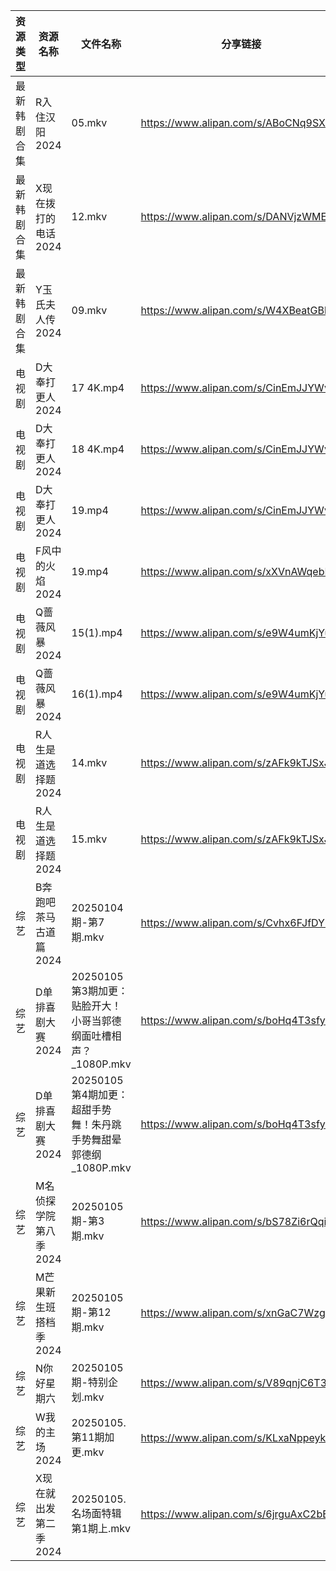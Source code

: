| 资源类型   | 资源名称          | 文件名称                                      | 分享链接                                 | 更新时间                |
| ------ | ------------- | ----------------------------------------- | ------------------------------------ | ------------------- |
| 最新韩剧合集 | R入住汉阳2024     | 05.mkv                                    | https://www.alipan.com/s/ABoCNq9SXUm | 2025-01-05 00:06:01 |
| 最新韩剧合集 | X现在拨打的电话2024  | 12.mkv                                    | https://www.alipan.com/s/DANVjzWMEL4 | 2025-01-05 00:06:11 |
| 最新韩剧合集 | Y玉氏夫人传2024    | 09.mkv                                    | https://www.alipan.com/s/W4XBeatGBb7 | 2025-01-05 00:06:13 |
| 电视剧    | D大奉打更人2024    | 17 4K.mp4                                 | https://www.alipan.com/s/CinEmJJYWvq | 2025-01-05 19:05:13 |
| 电视剧    | D大奉打更人2024    | 18 4K.mp4                                 | https://www.alipan.com/s/CinEmJJYWvq | 2025-01-05 19:05:13 |
| 电视剧    | D大奉打更人2024    | 19.mp4                                    | https://www.alipan.com/s/CinEmJJYWvq | 2025-01-05 19:05:13 |
| 电视剧    | F风中的火焰2024    | 19.mp4                                    | https://www.alipan.com/s/xXVnAWqebPA | 2025-01-05 10:05:15 |
| 电视剧    | Q蔷薇风暴2024     | 15(1).mp4                                 | https://www.alipan.com/s/e9W4umKjYuy | 2025-01-05 19:06:11 |
| 电视剧    | Q蔷薇风暴2024     | 16(1).mp4                                 | https://www.alipan.com/s/e9W4umKjYuy | 2025-01-05 19:06:11 |
| 电视剧    | R人生是道选择题2024  | 14.mkv                                    | https://www.alipan.com/s/zAFk9kTJSxJ | 2025-01-05 14:06:07 |
| 电视剧    | R人生是道选择题2024  | 15.mkv                                    | https://www.alipan.com/s/zAFk9kTJSxJ | 2025-01-05 14:06:07 |
| 综艺     | B奔跑吧茶马古道篇2024 | 20250104期-第7期.mkv                         | https://www.alipan.com/s/Cvhx6FJfDYP | 2025-01-05 00:06:23 |
| 综艺     | D单排喜剧大赛2024   | 20250105第3期加更：贴脸开大！小哥当郭德纲面吐槽相声？_1080P.mkv | https://www.alipan.com/s/boHq4T3sfyV | 2025-01-05 14:06:41 |
| 综艺     | D单排喜剧大赛2024   | 20250105第4期加更：超甜手势舞！朱丹跳手势舞甜晕郭德纲_1080P.mkv | https://www.alipan.com/s/boHq4T3sfyV | 2025-01-05 14:06:40 |
| 综艺     | M名侦探学院第八季2024 | 20250105期-第3期.mkv                         | https://www.alipan.com/s/bS78Zi6rQqi | 2025-01-05 14:07:00 |
| 综艺     | M芒果新生班搭档季2024 | 20250105期-第12期.mkv                        | https://www.alipan.com/s/xnGaC7WzgLK | 2025-01-05 14:07:14 |
| 综艺     | N你好星期六        | 20250105期-特别企划.mkv                        | https://www.alipan.com/s/V89qnjC6T3z | 2025-01-05 14:07:21 |
| 综艺     | W我的主场2024     | 20250105.第11期加更.mkv                       | https://www.alipan.com/s/KLxaNppeykr | 2025-01-05 14:08:14 |
| 综艺     | X现在就出发第二季2024 | 20250105.名场面特辑第1期上.mkv                    | https://www.alipan.com/s/6jrguAxC2bE | 2025-01-05 14:08:27 |
